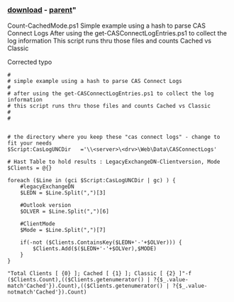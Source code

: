 ﻿---
pid:            3410
parent:         3409
children:       
poster:         dethompson71
title:          
date:           2012-05-12 06:54:44
format:         posh
---

# 

### [download](3410.ps1) - [parent](3409.md)"

Count-CachedMode.ps1
Simple example using a hash to parse CAS Connect Logs
After using the get-CASConnectLogEntries.ps1 to collect the log information
This script runs thru those files and counts Cached vs Classic

Corrected typo



```posh
# 
# simple example using a hash to parse CAS Connect Logs
#
# after using the get-CASConnectLogEntries.ps1 to collect the log information
# this script runs thru those files and counts Cached vs Classic
#
#


# the directory where you keep these "cas connect logs" - change to fit your needs
$Script:CasLogUNCDir   ='\\<server>\<drv>\Web\Data\CASConnectLogs'

# Hast Table to hold results : LegacyExchangeDN-Clientversion, Mode
$Clients = @{}

foreach ($Line in (gci $Script:CasLogUNCDir | gc) ) {
    #legacyExchangeDN
    $LEDN = $Line.Split(",")[3]
    
    #Outlook version
    $OLVER = $Line.Split(",")[6]
    
    #ClientMode
    $Mode = $Line.Split(",")[7]

    if(-not ($Clients.ContainsKey($LEDN+'-'+$OLVer))) {
        $Clients.Add($($LEDN+'-'+$OLVer),$MODE)
    }
}

"Total Clients [ {0} ]; Cached [ {1} ]; Classic [ {2} ]"-f ($Clients.Count),(($Clients.getenumerator() | ?{$_.value-match'Cached'}).Count),(($Clients.getenumerator() | ?{$_.value-notmatch'Cached'}).Count)
```
